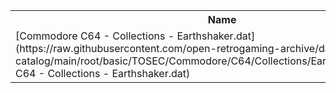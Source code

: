 <table>
<tr><th>Name</th><th>Size</th></tr>
<tr><td>
[Commodore C64 - Collections - Earthshaker.dat](https://raw.githubusercontent.com/open-retrogaming-archive/dat-catalog/main/root/basic/TOSEC/Commodore/C64/Collections/Earthshaker/Commodore C64 - Collections - Earthshaker.dat)
</td><td>1393110</td></tr>
</table>

